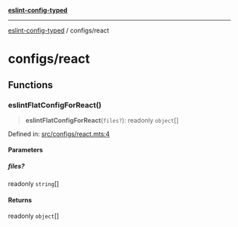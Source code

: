 [**eslint-config-typed**](../README.md)

---

[eslint-config-typed](../README.md) / configs/react

# configs/react

## Functions

### eslintFlatConfigForReact()

> **eslintFlatConfigForReact**(`files?`): readonly `object`[]

Defined in: [src/configs/react.mts:4](https://github.com/noshiro-pf/eslint-config-typed/blob/main/src/configs/react.mts#L4)

#### Parameters

##### files?

readonly `string`[]

#### Returns

readonly `object`[]
